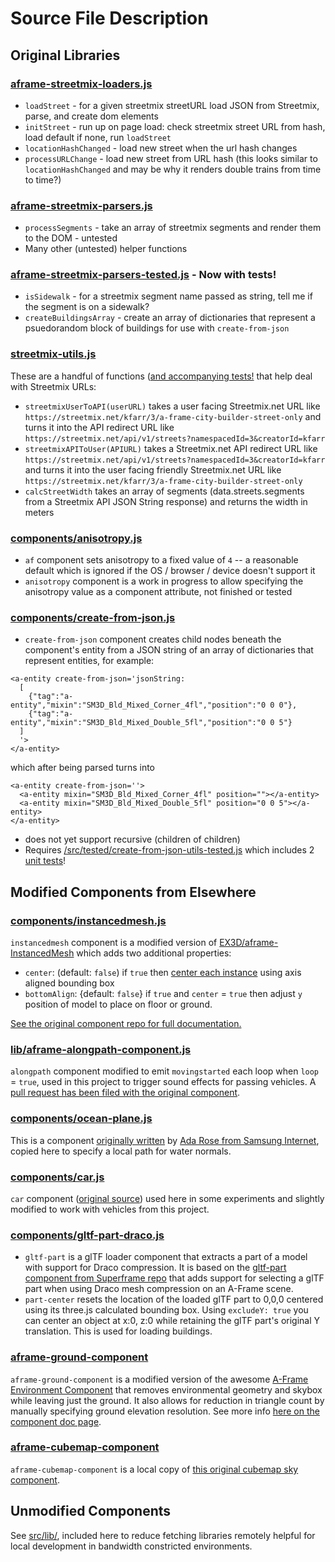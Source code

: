 # Source File Description

## Original Libraries

### [aframe-streetmix-loaders.js](aframe-streetmix-loaders.js)
* `loadStreet` - for a given streetmix streetURL load JSON from Streetmix, parse, and create dom elements
* `initStreet` - run up on page load: check streetmix street URL from hash, load default if none, run `loadStreet` 
* `locationHashChanged` - load new street when the url hash changes
* `processURLChange` - load new street from URL hash (this looks similar to `locationHashChanged` and may be why it renders double trains from time to time?)

### [aframe-streetmix-parsers.js](aframe-streetmix-parsers.js)
* `processSegments` - take an array of streetmix segments and render them to the DOM - untested
* Many other (untested) helper functions

### [aframe-streetmix-parsers-tested.js](tested/aframe-streetmix-parsers-tested.js) - Now with tests!
* `isSidewalk` - for a streetmix segment name passed as string, tell me if the segment is on a sidewalk?
* `createBuildingsArray` - create an array of dictionaries that represent a psuedorandom block of buildings for use with `create-from-json`

### [streetmix-utils.js](tested/streetmix-utils.js)
These are a handful of functions ([and accompanying tests!](/test/streetmix-utils-test.js) that help deal with Streetmix URLs:
* `streetmixUserToAPI(userURL)` takes a user facing Streetmix.net URL like `https://streetmix.net/kfarr/3/a-frame-city-builder-street-only` and turns it into the API redirect URL like `https://streetmix.net/api/v1/streets?namespacedId=3&creatorId=kfarr`
* `streetmixAPIToUser(APIURL)` takes a Streetmix.net API redirect URL like `https://streetmix.net/api/v1/streets?namespacedId=3&creatorId=kfarr` and turns it into the user facing friendly Streetmix.net URL like `https://streetmix.net/kfarr/3/a-frame-city-builder-street-only`
* `calcStreetWidth` takes an array of segments (data.streets.segments from a Streetmix API JSON String response) and returns the width in meters

### [components/anisotropy.js](components/anisotropy.js)
* `af` component sets anisotropy to a fixed value of `4` -- a reasonable default which is ignored if the OS / browser / device doesn't support it
* `anisotropy` component is a work in progress to allow specifying the anisotropy value as a component attribute, not finished or tested

### [components/create-from-json.js](components/create-from-json.js)
* `create-from-json` component creates child nodes beneath the component's entity from a JSON string of an array of dictionaries that represent entities, for example:
```
<a-entity create-from-json='jsonString:
  [
    {"tag":"a-entity","mixin":"SM3D_Bld_Mixed_Corner_4fl","position":"0 0 0"},
    {"tag":"a-entity","mixin":"SM3D_Bld_Mixed_Double_5fl","position":"0 0 5"}
  ]
  '>
</a-entity>
```
which after being parsed turns into
```
<a-entity create-from-json=''>
  <a-entity mixin="SM3D_Bld_Mixed_Corner_4fl" position=""></a-entity>
  <a-entity mixin="SM3D_Bld_Mixed_Double_5fl" position="0 0 5"></a-entity>
</a-entity>
```
* does not yet support recursive (children of children)
* Requires [/src/tested/create-from-json-utils-tested.js](/src/tested/create-from-json-utils-tested.js) which includes 2 [unit tests](/test/create-from-json-utils-test.js)!

## Modified Components from Elsewhere

### [components/instancedmesh.js](components/instancedmesh.js)
`instancedmesh` component is a modified version of [EX3D/aframe-InstancedMesh](https://github.com/EX3D/aframe-InstancedMesh) which adds two additional properties:
* `center`: (default: `false`) if `true` then [center each instance](https://threejs.org/docs/#api/en/core/Geometry.center) using axis aligned bounding box
* `bottomAlign`: {default: `false`} if `true` and `center` = `true` then adjust `y` position of model to place on floor or ground.

[See the original component repo for full documentation.](https://github.com/EX3D/aframe-InstancedMesh)

### [lib/aframe-alongpath-component.js](lib/aframe-alongpath-component.js)
`alongpath` component modified to emit `movingstarted` each loop when `loop` = `true`, used in this project to trigger sound effects for passing vehicles. A [pull request has been filed with the original component](https://github.com/protyze/aframe-alongpath-component/pull/19).

### [components/ocean-plane.js](components/ocean-plane.js)
This is a component [originally written](https://samsunginter.net/a-frame-components/dist/ocean-plane.js) by [Ada Rose from Samsung Internet](https://samsunginter.net/a-frame-components/), copied here to specify a local path for water normals.

### [components/car.js](components/car.js)
`car` component ([original source](https://github.com/dala00/a-frame-car-sample/blob/master/index.html)) used here in some experiments and slightly modified to work with vehicles from this project.

### [components/gltf-part-draco.js](components/gltf-part-draco.js)
* `gltf-part` is a glTF loader component that extracts a part of a model with support for Draco compression. It is based on the [gltf-part component from Superframe repo](https://github.com/supermedium/superframe/tree/master/components/gltf-part) that adds support for selecting a glTF part when using Draco mesh compression on an A-Frame scene.
* `part-center` resets the location of the loaded glTF part to 0,0,0 centered using its three.js calculated bounding box. Using `excludeY: true` you can center an object at x:0, z:0 while retaining the glTF part's original Y translation. This is used for loading buildings.

### [aframe-ground-component](https://github.com/kfarr/aframe-ground-component)
`aframe-ground-component` is a modified version of the awesome [A-Frame Environment Component](https://github.com/supermedium/aframe-environment-component/) that removes environmental geometry and skybox while leaving just the ground. It also allows for reduction in triangle count by manually specifying ground elevation resolution. See more info [here on the component doc page](https://github.com/kfarr/aframe-ground-component#parameters).

### [aframe-cubemap-component](lib/aframe-cubemap-component.js)
`aframe-cubemap-component` is a local copy of [this original cubemap sky component](https://github.com/bryik/aframe-cubemap-component/).

## Unmodified Components
See [src/lib/](lib), included here to reduce fetching libraries remotely helpful for local development in bandwidth constricted environments.
